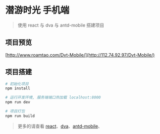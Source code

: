 # 潜游时光 手机端 

> 使用 react 与 dva 与 antd-mobile 搭建项目

## 项目预览

[http://www.roamtao.com/Dvt-Mobile/](http://112.74.92.97/Dvt-Mobile/)

## 项目搭建

``` bash
# 初始化项目
npm install

# 运行开发环境, 服务端端口热加载 localhost:8000
npm run dev

# 项目打包
npm run build

```

> 更多的请查看 [react](https://reactjs.org/)、[dva](https://github.com/dvajs/dva)、[antd-mobile](https://mobile.ant.design/)、
